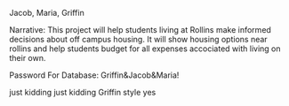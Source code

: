 Jacob, Maria, Griffin

Narrative: This project will help students living at Rollins make informed decisions about off campus housing. It will show housing options near rollins and help students budget for all expenses accociated with living on their own. 

Password For Database: Griffin&Jacob&Maria!


just kidding just kidding Griffin style
yes

